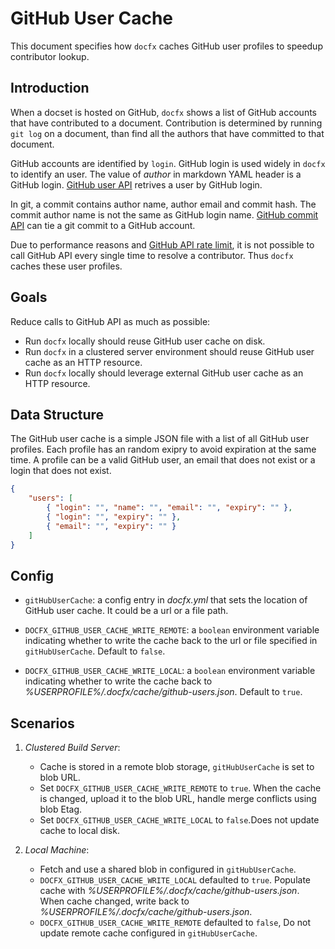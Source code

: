 # GitHub User Cache

This document specifies how `docfx` caches GitHub user profiles to speedup contributor lookup.

## Introduction

When a docset is hosted on GitHub, `docfx` shows a list of GitHub accounts that have contributed to a document.
Contribution is determined by running `git log` on a document, than find all the authors that have committed
to that document.

GitHub accounts are identified by `login`. GitHub login is used widely in `docfx` to identify an user.
The value of _author_ in markdown YAML header is a GitHub login. [GitHub user API](https://developer.github.com/v3/users/#get-a-single-user) retrives a user by GitHub login.

In git, a commit contains author name, author email and commit hash. The commit author name is not the same as GitHub login name. [GitHub commit API](https://developer.github.com/v3/repos/commits/#get-a-single-commit) can tie a git commit to a GitHub account.

Due to performance reasons and [GitHub API rate limit](https://developer.github.com/v3/rate_limit/), it is not possible to call GitHub API every single time to resolve a contributor. Thus `docfx` caches these user profiles.

## Goals

Reduce calls to GitHub API as much as possible:

- Run `docfx` locally should reuse GitHub user cache on disk.
- Run `docfx` in a clustered server environment should reuse GitHub user cache as an HTTP resource.
- Run `docfx` locally should leverage external GitHub user cache as an HTTP resource.

## Data Structure

The GitHub user cache is a simple JSON file with a list of all GitHub user profiles.
Each profile has an random exipry to avoid expiration at the same time.
A profile can be a valid GitHub user, an email that does not exist or a login that does not exist.

```json
{
    "users": [
        { "login": "", "name": "", "email": "", "expiry": "" },
        { "login": "", "expiry": "" },
        { "email": "", "expiry": "" }
    ]
}
```

## Config

- `gitHubUserCache`: a config entry in _docfx.yml_ that sets the location of GitHub user cache. It could be a url or a file path.

- `DOCFX_GITHUB_USER_CACHE_WRITE_REMOTE`: a `boolean` environment variable indicating whether to write the cache back to the url or file specified in `gitHubUserCache`. Default to `false`.

- `DOCFX_GITHUB_USER_CACHE_WRITE_LOCAL`: a `boolean` environment variable indicating whether to write the cache back to _%USERPROFILE%/.docfx/cache/github-users.json_. Default to `true`.

## Scenarios

1. *Clustered Build Server*:
    - Cache is stored in a remote blob storage, `gitHubUserCache` is set to blob URL.
    - Set `DOCFX_GITHUB_USER_CACHE_WRITE_REMOTE` to `true`. When the cache is changed, upload it to the blob URL, handle merge conflicts using blob Etag.
    - Set `DOCFX_GITHUB_USER_CACHE_WRITE_LOCAL` to `false`.Does not update cache to local disk.

2. *Local Machine*:
    - Fetch and use a shared blob in configured in `gitHubUserCache`.
    - `DOCFX_GITHUB_USER_CACHE_WRITE_LOCAL` defaulted to `true`. Populate cache with _%USERPROFILE%/.docfx/cache/github-users.json_. When cache changed, write back to _%USERPROFILE%/.docfx/cache/github-users.json_.
    - `DOCFX_GITHUB_USER_CACHE_WRITE_REMOTE` defaulted to `false`, Do not update remote cache configured in `gitHubUserCache`.
